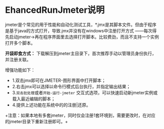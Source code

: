 # EhancedRunJmeter说明

jmeter是个常见的用于性能和自动化测试工具，*.jmx是其脚本文件。但由于程序是基于java的方式打开，导致.jmx并没有在windows中注册打开方式
——每次得先启动jmeter->再在程序界面里去选择打开脚本。比较费劲，而且不支持一个实例打开多个脚本。

**开袋即食方式：**
下载解压到jmeter主目录下，首次推荐手动以管理员身份执行，并注册关联。



增强功能如下：
 - 1.双击jmx即可在JMETER-图形界面中打开脚本；
 - 2.右击jmx可以选择以命令行模式后台执行，并指定输出结果；
 - 3.`双击批处理`或者`开始-运行-jmeter` 交互式选项，可以快速启动新jmeter实例或载入最近编辑的脚本；
 - 4.提供上述功能在系统中的的注册|还原。

+注意：如果本地有多套jmeter，同时仅会注册1套环境到，需要更改时，在对应的jmeter目录下重新注册即可。+
